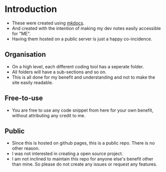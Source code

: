 # Introduction

-   These were created using [mkdocs](https://www.mkdocs.org).
-   And created with the intention of making my dev notes easily accessible for "ME".
-   Having them hosted on a public server is just a happy co-incidence.

## Organisation

-   On a high level, each different coding tool has a seperate folder.
-   All folders will have a sub-sections and so on.
-   This is all done for my benefit and understanding and not to make the site easily readable.

## Free-to-use

-   You are free to use any code snippet from here for your own benefit, without attributing any credit to me.

## Public

-   Since this is hosted on github pages, this is a public repo. There is no other reason.
-   I was not interested in creating a open source project.
-   I am not inclined to maintain this repo for anyone else's benefit other than mine. So please do not create any issues or request any features.
